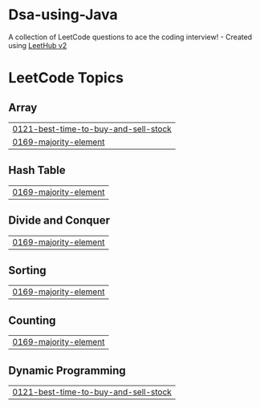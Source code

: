 # Dsa-using-Java
A collection of LeetCode questions to ace the coding interview! - Created using [LeetHub v2](https://github.com/arunbhardwaj/LeetHub-2.0)

<!---LeetCode Topics Start-->
# LeetCode Topics
## Array
|  |
| ------- |
| [0121-best-time-to-buy-and-sell-stock](https://github.com/TushtiSavarn/Dsa-using-c-/tree/master/0121-best-time-to-buy-and-sell-stock) |
| [0169-majority-element](https://github.com/TushtiSavarn/Dsa-using-c-/tree/master/0169-majority-element) |
## Hash Table
|  |
| ------- |
| [0169-majority-element](https://github.com/TushtiSavarn/Dsa-using-c-/tree/master/0169-majority-element) |
## Divide and Conquer
|  |
| ------- |
| [0169-majority-element](https://github.com/TushtiSavarn/Dsa-using-c-/tree/master/0169-majority-element) |
## Sorting
|  |
| ------- |
| [0169-majority-element](https://github.com/TushtiSavarn/Dsa-using-c-/tree/master/0169-majority-element) |
## Counting
|  |
| ------- |
| [0169-majority-element](https://github.com/TushtiSavarn/Dsa-using-c-/tree/master/0169-majority-element) |
## Dynamic Programming
|  |
| ------- |
| [0121-best-time-to-buy-and-sell-stock](https://github.com/TushtiSavarn/Dsa-using-c-/tree/master/0121-best-time-to-buy-and-sell-stock) |
<!---LeetCode Topics End-->
